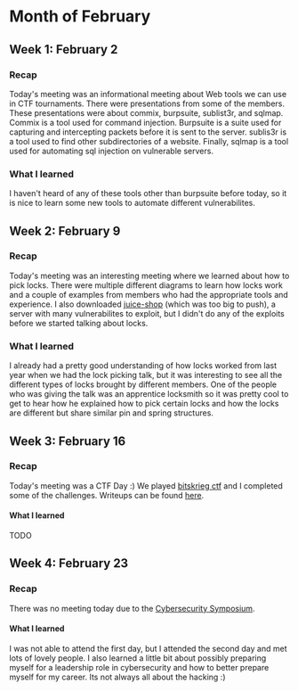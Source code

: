 # Month of February

## Week 1: February 2

### Recap

Today's meeting was an informational meeting about Web tools we can use in CTF tournaments. There were presentations from some of the members. These presentations were about commix, burpsuite, sublist3r, and sqlmap. Commix is a tool used for command injection. Burpsuite is a suite used for capturing and intercepting packets before it is sent to the server. sublis3r is a tool used to find other subdirectories of a website. Finally, sqlmap is a tool used for automating sql injection on vulnerable servers.

### What I learned

I haven't heard of any of these tools other than burpsuite before today, so it is nice to learn some new tools to automate different vulnerabilites.

## Week 2: February 9

### Recap

Today's meeting was an interesting meeting where we learned about how to pick locks. There were multiple different diagrams to learn how locks work and a couple of examples from members who had the appropriate tools and experience. I also downloaded [juice-shop](https://github.com/juice-shop/juice-shop) (which was too big to push), a server with many vulnerabilites to exploit, but I didn't do any of the exploits before we started talking about locks.

### What I learned

I already had a pretty good understanding of how locks worked from last year when we had the lock picking talk, but it was interesting to see all the different types of locks brought by different members. One of the people who was giving the talk was an apprentice locksmith so it was pretty cool to get to hear how he explained how to pick certain locks and how the locks are different but share similar pin and spring structures.

## Week 3: February 16

### Recap

Today's meeting was a CTF Day :) We played [bitskrieg ctf](https://ctf.bitskrieg.org/) and I completed some of the challenges. Writeups can be found [here](../../Writeups/bitskrieg_2024/bitskrieg_2024.md).

#### What I learned

TODO

## Week 4: February 23

### Recap

There was no meeting today due to the [Cybersecurity Symposium](https://www.nc-pace.org/2024symposium).

#### What I learned

I was not able to attend the first day, but I attended the second day and met lots of lovely people. I also learned a little bit about possibly preparing myself for a leadership role in cybersecurity and how to better prepare myself for my career. Its not always all about the hacking :)
